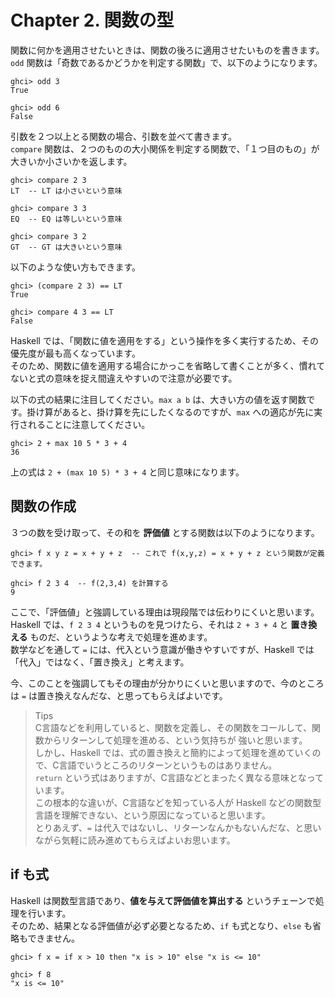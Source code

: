 # Chapter 2. 関数の型

関数に何かを適用させたいときは、関数の後ろに適用させたいものを書きます。<br>
`odd` 関数は「奇数であるかどうかを判定する関数」で、以下のようになります。
```
ghci> odd 3
True

ghci> odd 6
False
```

引数を２つ以上とる関数の場合、引数を並べて書きます。<br>
`compare` 関数は、２つのものの大小関係を判定する関数で、「１つ目のもの」が大きいか小さいかを返します。
```
ghci> compare 2 3
LT  -- LT は小さいという意味

ghci> compare 3 3
EQ  -- EQ は等しいという意味

ghci> compare 3 2
GT  -- GT は大きいという意味
```

以下のような使い方もできます。
```
ghci> (compare 2 3) == LT
True

ghci> compare 4 3 == LT
False
```

Haskell では、「関数に値を適用をする」という操作を多く実行するため、その優先度が最も高くなっています。<br>
そのため、関数に値を適用する場合にかっこを省略して書くことが多く、慣れてないと式の意味を捉え間違えやすいので注意が必要です。

以下の式の結果に注目してください。`max a b` は、大きい方の値を返す関数です。掛け算があると、掛け算を先にしたくなるのですが、`max` への適応が先に実行されることに注意してください。
```
ghci> 2 + max 10 5 * 3 + 4
36
```

上の式は `2 + (max 10 5) * 3 + 4` と同じ意味になります。

## 関数の作成
３つの数を受け取って、その和を **評価値** とする関数は以下のようになります。
```
ghci> f x y z = x + y + z  -- これで f(x,y,z) = x + y + z という関数が定義できます。

ghci> f 2 3 4  -- f(2,3,4) を計算する
9
```

ここで、「評価値」と強調している理由は現段階では伝わりにくいと思います。<br>
Haskell では、`f 2 3 4` というものを見つけたら、それは `2 + 3 + 4` と **置き換える** ものだ、というような考えで処理を進めます。<br>
数学などを通して `=` には、代入という意識が働きやすいですが、Haskell では「代入」ではなく、「置き換え」と考えます。

今、このことを強調してもその理由が分かりにくいと思いますので、今のところは `=` は置き換えなんだな、と思ってもらえばよいです。

> Tips<br>
> C言語などを利用していると、関数を定義し、その関数をコールして、関数からリターンして処理を進める、という気持ちが
> 強いと思います。<br>
> しかし、Haskell では、式の置き換えと簡約によって処理を進めていくので、C言語でいうところのリターンというものはありません。<br>
> `return` という式はありますが、C言語などとまったく異なる意味となっています。<br>
> この根本的な違いが、C言語などを知っている人が Haskell などの関数型言語を理解できない、という原因になっていると思います。<br>
> とりあえず、`=` は代入ではないし、リターンなんかもないんだな、と思いながら気軽に読み進めてもらえばよいお思います。

## if も式
Haskell は関数型言語であり、**値を与えて評価値を算出する** というチェーンで処理を行います。<br>
そのため、結果となる評価値が必ず必要となるため、`if` も式となり、`else` も省略もできません。

```
ghci> f x = if x > 10 then "x is > 10" else "x is <= 10"

ghci> f 8
"x is <= 10"
```



